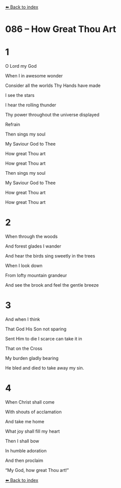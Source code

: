 [⬅️ Back to index](../README.md)

# 086 – How Great Thou Art





# 1

O Lord my God

When I in awesome wonder

Consider all the worlds Thy Hands have made

I see the stars

I hear the rolling thunder

Thy power throughout the universe displayed



Refrain

Then sings my soul

My Saviour God to Thee

How great Thou art

How great Thou art

Then sings my soul

My Saviour God to Thee

How great Thou art

How great Thou art



# 2

When through the woods

And forest glades I wander

And hear the birds sing sweetly in the trees

When I look down

From lofty mountain grandeur

And see the brook and feel the gentle breeze



# 3

And when I think

That God His Son not sparing

Sent Him to die I scarce can take it in

That on the Cross

My burden gladly bearing

He bled and died to take away my sin.



# 4

When Christ shall come

With shouts of acclamation

And take me home

What joy shall fill my heart

Then I shall bow

In humble adoration

And then proclaim

“My God, how great Thou art!”

[⬅️ Back to index](../README.md)
